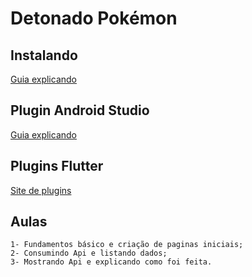 # Detonado Pokémon


## Instalando
[Guia explicando](https://flutter.dev/docs/get-started/install)

## Plugin Android Studio
[Guia explicando](https://flutter.dev/docs/get-started/editor)

## Plugins Flutter
[Site de plugins](https://pub.dev/)

## Aulas
```
1- Fundamentos básico e criação de paginas iniciais;
2- Consumindo Api e listando dados;
3- Mostrando Api e explicando como foi feita.
```
